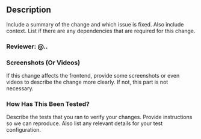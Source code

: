 ## Description

Include a summary of the change and which issue is fixed. Also include context. List if there are any dependencies that are required for this change.

### Reviewer: @.. 

### Screenshots (Or Videos)

If this change affects the frontend, provide some screenshots or even videos to describe the change more clearly. If not, this part is not necessary.

### How Has This Been Tested?

Describe the tests that you ran to verify your changes. Provide instructions so we can reproduce. Also list any relevant details for your test configuration.

